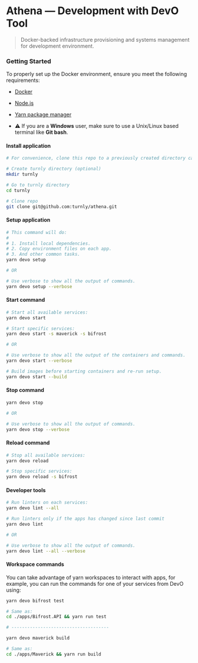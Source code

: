 # Athena — Development with DevO Tool

> Docker-backed infrastructure provisioning and systems management for development environment.

### Getting Started

To properly set up the Docker environment, ensure you meet the following requirements:

- [Docker](https://www.docker.com)
- [Node.js](https://nodejs.org/en/)
- [Yarn package manager](https://yarnpkg.com/getting-started/install)

- ⚠️ If you are a **Windows** user, make sure to use a Unix/Linux
based terminal like **Git bash**.

#### Install application

```sh
# For convenience, clone this repo to a previously created directory called turnly or turnly-apps.

# Create turnly directory (optional)
mkdir turnly

# Go to turnly directory
cd turnly

# Clone repo
git clone git@github.com:turnly/athena.git
```

#### Setup application

```sh
# This command will do:
#
# 1. Install local dependencies.
# 2. Copy environment files on each app.
# 3. And other common tasks.
yarn devo setup

# OR

# Use verbose to show all the output of commands.
yarn devo setup --verbose
```

#### Start command

```sh
# Start all available services:
yarn devo start

# Start specific services:
yarn devo start -s maverick -s bifrost

# OR

# Use verbose to show all the output of the containers and commands.
yarn devo start --verbose

# Build images before starting containers and re-run setup.
yarn devo start --build
```

#### Stop command

```sh
yarn devo stop

# OR

# Use verbose to show all the output of commands.
yarn devo stop --verbose
```

#### Reload command

```sh
# Stop all available services:
yarn devo reload

# Stop specific services:
yarn devo reload -s bifrost
```

#### Developer tools

```sh
# Run linters on each services:
yarn devo lint --all

# Run linters only if the apps has changed since last commit
yarn devo lint

# OR

# Use verbose to show all the output of commands.
yarn devo lint --all --verbose
```

#### Workspace commands

You can take advantage of yarn workspaces to interact with apps, for example,
you can run the commands for one of your services from DevO using:

```sh
yarn devo bifrost test

# Same as:
cd ./apps/Bifrost.API && yarn run test

# -------------------------------------

yarn devo maverick build

# Same as:
cd ./apps/Maverick && yarn run build
```

